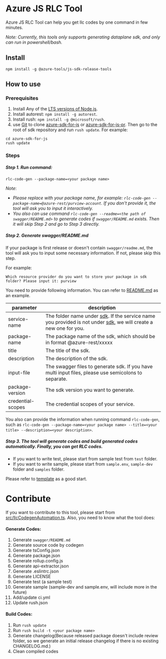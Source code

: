 # Azure JS RLC Tool
Azure JS RLC Tool can help you get llc codes by one command in few minutes.

*Note: Currently, this tools only supports generating dataplane sdk, and only can run in powershell/bash.*

## Install
```shell script
npm install -g @azure-tools/js-sdk-release-tools
```

## How to use

### Prerequisites
1. Install Any of the [LTS versions of Node.js](https://nodejs.org/en/about/releases/).
2. Install autorest: `npm install -g autorest`.
3. Install rush: `npm install -g @microsoft/rush`.
4. use [Git](https://git-scm.com/) to clone [azure-sdk-for-js](https://github.com/Azure/azure-sdk-for-js) or [azure-sdk-for-js-pr](https://github.com/Azure/azure-sdk-for-js-pr). Then go to the root of sdk repository and run `rush update`. For example:
```shell
cd azure-sdk-for-js
rush update
```
### Steps

##### Step 1. Run command:
```
rlc-code-gen --package-name=<your package name>
```
*Note*:
   - *Please replace with your package name, for example: `rlc-code-gen --package-name=@azure-rest/purview-account`. If you don't provide it, the tool will ask you to input it interactively.*
   - *You also can use command `rlc-code-gen --readme=<the path of swagger/README.md>` to generate codes if `swagger/README.md` exists. Then it will skip Step 2 and go to Step 3 directly.*
##### Step 2. Generate swagger/README.md
If your package is first release or doesn't contain `swagger/readme.md`, the tool will ask you to input some necessary information. If not, please skip this step.
   
For example:

```
Which resource provider do you want to store your package in sdk folder? Please input it: purview
```

You need to provide following information. You can refer to [README.md](https://github.com/Azure/azure-sdk-for-js/blob/main/sdk/purview/purview-catalog-rest/swagger/README.md) as an example.

| parameter | description |
| ----- | ---- |
| service-name | The folder name under [sdk](https://github.com/Azure/azure-sdk-for-js/tree/main/sdk). If the service name you provided is not under [sdk](https://github.com/Azure/azure-sdk-for-js/tree/main/sdk), we will create a new one for you. |
| package-name | The package name of the sdk, which should be in format @azure-rest/xxxxx |
| title | The title of the sdk. |
| description | The description of the sdk. |
| input-file | The swagger files to generate sdk. If you have multi input files, please use semicolons to separate. |
| package-version | The sdk version you want to generate. |
| credential-scopes | The credential scopes of your service. |

You also can provide the information when running command `rlc-code-gen`, such as `rlc-code-gen --package-name=<your package name> --title=<your title> --description=<your description>`.

##### Step 3. The tool will generate codes and build generated codes automatically. Finally, you can get RLC codes.

   - If you want to write test, please start from sample test from `test` folder.
   - If you want to write sample, please start from `sample.env`, `sample-dev` folder and `samples` folder.

Please refer to [template](https://github.com/Azure/azure-sdk-for-js/tree/main/sdk/template/template) as a good start.

# Contribute
If you want to contribute to this tool, please start from [src/llcCodegenAutomation.ts](src/llcCodegenAutomationCLI.ts).
Also, you need to know what the tool does:

#### Generate Codes:
1. Generate `swagger/README.md`
2. Generate source code by codegen
3. Generate tsConfig.json
4. Generate package.json
5. Generate rollup.config.js
6. Generate api-extractor.json
7. Generate .eslintrc.json
8. Generate LICENSE
9. Generate test (a sample test)
10. Generate sample (sample-dev and sample.env, will include more in the future)
11. Add/update ci.yml
12. Update rush.json
#### Build Codes:
1. Run `rush update`
2. Run `rush build -t <your package name>`
3. Generate changelog(Because released package doesn't include review folder, so we generate an initial release changelog if there is no existing CHANGELOG.md.)
4. Clean compiled codes
